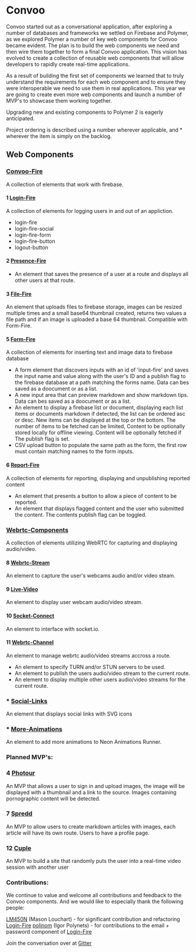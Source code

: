 # Convoo

Convoo started out as a conversational application, after exploring a number of databases and frameworks we settled on Firebase and Polymer,
as we explored Polymer a number of key web components for Convoo became evident. The plan is to build the web components we need and then
wire them together to form a final Convoo application. This vision has evolved to create a collection of reusable web components that will
allow developers to rapidly create real-time applications.

As a result of building the first set of components we learned that to truly understand the requirements for each web component and to ensure
they were interoperable we need to use them in real applications. This year we are going to create even more web components and launch a number
of MVP's to showcase them working together.

Upgrading new and existing components to Polymer 2 is eagerly anticipated.

Project ordering is described using a number wherever applicable, and * wherever the item is simply on the backlog.

## Web Components

### [Convoo-Fire]

A collection of elements that work with firebase.

#### 1 [Login-Fire]

A collection of elements for logging users in and out of an appliction.

- login-fire
- login-fire-social
- login-fire-form
- login-fire-button
- logout-button

#### 2 [Presence-Fire]

- An element that saves the presence of a user at a route and displays all other users at that route.

#### 3 [File-Fire]

An element that uploads files to firebase storage, images can be resized multiple times and a small base64 thumbnail created, returns two values a file path and if an image is uploaded a base 64 thumbnail.
Compatible with Form-Fire.

#### 5 [Form-Fire] 

A collection of elements for inserting text and image data to firebase database

- A form element that discovers inputs with an id of 'input-fire' and saves the input name and value along with the user's ID and a publish flag to the firebase database at a path matching the forms name. Data can bes saved as a doocument or as a list.
- A new input area that can preview markdown and show markdown tips. Data can bes saved as a doocument or as a list.
- An element to display a firebase list or document, displaying each list items or documents markdown if detected, the list can be ordered asc or desc. New items can be displayed at the top or the bottom. The number of items to be fetched can be limited, Content to be optionally stored locally for offline viewing. Content will be optionally fetched if The publish flag is set.
- CSV upload button to populate the same path as the form, the first row must contain matching names to the form inputs.

#### 6 [Report-Fire]

A collection of elements for reporting, displaying and unpublishing reported content

- An element that presents a button to allow a piece of content to be reported.
- An element that displays flagged content and the user who submitted the content. The contents publish flag can be toggled.

### [Webrtc-Components]

A collection of elements utilizing WebRTC for capturing and displaying audio/video.

#### 8 [Webrtc-Stream]

An element to capture the user's webcams audio and/or video steam.

#### 9 [Live-Video]

An element to display user webcam audio/video stream.

#### 10 [Socket-Connect]

An element to interface with socket.io.

#### 11 [Webrtc-Channel]

An element to manage webrtc audio/video streams accross a route.

- An element to specify TURN and/or STUN servers to be used.
- An element to publish the users audio/video stream to the current route.
- An element to display multiple other users audio/video streams for the current route.

### * [Social-Links]

An element that displays social links with SVG icons 

### * [More-Animations]

An element to add more animations to Neon Animations Runner.

### Planned MVP's:
 
### 4 [Photour]

An MVP that allows a user to sign in and upload images, the image will be displayed with a thumbnail and a link to the source.
Images containing pornographic content will be detected.
 
### 7 [Spredd]

An MVP to allow users to create markdown articles with images, each article will have its own route. Users to have a profile page.
 
### 12 [Cuple]

An MVP to build a site that randomly puts the user into a real-time video session with another user
 
### Contributions:

We continue to value and welcome all contributions and feedback to the Convoo components. And we would like to especially thank the following people:

[LM450N] (Mason Louchart) - for significant contribution and refactoring [Login-Fire]
[polinom] (Igor Polynets) - for contributions to the email + password component of [Login-Fire]

Join the conversation over at [Gitter]

   [Convoo-Fire]: <https://github.com/convoo/convoo-fire>
   [Login-Fire]: <https://github.com/convoo/login-fire>
   [Presence-Fire]: <https://github.com/convoo/presence-fire>
   [Social-Links]: <https://github.com/convoo/social-links>
   [File-Fire]: <https://github.com/convoo/file-fire>
   [Form-Fire]: <https://github.com/convoo/form-fire>
   [Report-Fire]: <https://github.com/convoo/report-fire>

   [Webrtc-Components]: <https://github.com/convoo/webrtc-components>
   [Webrtc-Stream]: <https://github.com/convoo/webrtc-stream>
   [Socket-Connect]: <https://github.com/convoo/socket-connect>
   [Webrtc-Channel]: <https://github.com/convoo/webrtc-channel>
   [Live-Video]: <https://github.com/convoo/live-video>

   [Social-Links]: <https://github.com/convoo/social-links>
   [More-Animations]: <https://github.com/convoo/more-animations>

   [Photour]: <https://github.com/Photour>
   [Spredd]: <https://github.com/Spredd>
   [Cuple]: <https://github.com/Cuple>

   [LM450N]: <https://github.com/LM450N>
   [polinom]: <https://github.com/polinom>
   [Gitter]: <https://gitter.im/convoo/General>
